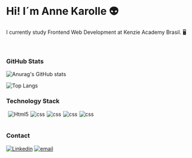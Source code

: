 
<div><br>
<h1>Hi! I´m Anne Karolle 👽</h1> 
<p>I currently study Frontend Web Development at Kenzie Academy Brasil. 🖥️ </p>
</div></br>


### GitHub Stats
![Anurag's GitHub stats](https://github-readme-stats.vercel.app/api?username=annekarolle&show_icons=true&theme=gotham)

![Top Langs](https://github-readme-stats.vercel.app/api/top-langs/?username=annekarolle&theme=gotham)

### Technology Stack

<div style='display:flex; gap: 5px;'><br>
 <img align="center" alt="Html5" src="https://img.shields.io/badge/HTML5-E34F26?style=for-the-badge&logo=html5&logoColor=white">

 <img align="center" alt="css" src="https://img.shields.io/badge/CSS3-1572B6?style=for-the-badge&logo=css3&logoColor=white">

  <img align="center" alt="css" src="https://img.shields.io/badge/JavaScript-F7DF1E?style=for-the-badge&logo=javascript&logoColor=black">

   <img align="center" alt="css" src="https://img.shields.io/badge/React-20232A?style=for-the-badge&logo=react&logoColor=61DAFB">

   <img align="center" alt="css" src="https://img.shields.io/badge/TypeScript-007ACC?style=for-the-badge&logo=typescript&logoColor=white">

   
</div></br>


### Contact
[![Linkedin](https://img.shields.io/badge/LinkedIn-0077B5?style=for-the-badge&logo=linkedin&logoColor=white)](https://www.linkedin.com/in/annekarolle/)
[![email](https://img.shields.io/badge/Gmail-D14836?style=for-the-badge&logo=gmail&logoColor=white)](annekarolle@gmail.com)




